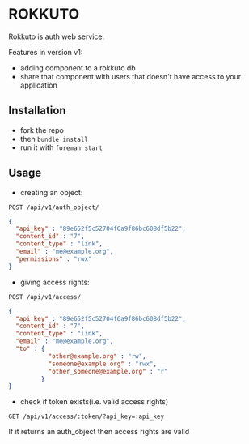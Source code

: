 # ROKKUTO

Rokkuto is auth web service.

Features in version v1:
- adding component to a rokkuto db
- share that component with users that doesn't have access to your application



## Installation
- fork the repo
- then `bundle install`
- run it with `foreman start`

## Usage
- creating an object:

`POST /api/v1/auth_object/`

``` json
{ 
  "api_key" : "89e652f5c52704f6a9f86bc608df5b22", 
  "content_id" : "7", 
  "content_type" : "link", 
  "email" : "me@example.org", 
  "permissions" : "rwx" 
}
```
- giving access rights:

`POST /api/v1/access/`
``` json
{ 
  "api_key" : "89e652f5c52704f6a9f86bc608df5b22", 
  "content_id" : "7", 
  "content_type" : "link", 
  "email" : "me@example.org",
  "to" : {
           "other@example.org" : "rw", 
           "someone@example.org" : "rwx",
           "other_someone@example.org" : "r"
         } 
}

```

- check if token exists(i.e. valid access rights)

`GET /api/v1/access/:token/?api_key=:api_key`

If it returns an auth_object then access rights are valid